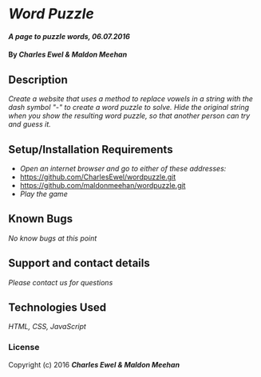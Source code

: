 # _Word Puzzle_

#### _A page to puzzle words, 06.07.2016_

#### By _**Charles Ewel & Maldon Meehan**_

## Description

_Create a website that uses a method to replace vowels in a string with the dash symbol "-" to create a word puzzle to solve. Hide the original string when you show the resulting word puzzle, so that another person can try and guess it._

## Setup/Installation Requirements

* _Open an internet browser and go to either of these addresses:_
* https://github.com/CharlesEwel/wordpuzzle.git
* https://github.com/maldonmeehan/wordpuzzle.git
* _Play the game_

## Known Bugs

_No know bugs at this point_

## Support and contact details

_Please contact us for questions_

## Technologies Used

_HTML, CSS, JavaScript_

### License

Copyright (c) 2016 **_Charles Ewel & Maldon Meehan_**
